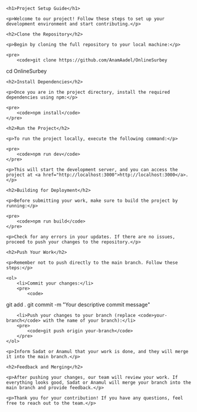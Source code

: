 <!DOCTYPE html>
<html lang="en">

<head>
    <meta charset="UTF-8">
    <meta name="viewport" content="width=device-width, initial-scale=1.0">
    <title>Project Setup Guide</title>
</head>

<body>

    <h1>Project Setup Guide</h1>

    <p>Welcome to our project! Follow these steps to set up your development environment and start contributing.</p>

    <h2>Clone the Repository</h2>

    <p>Begin by cloning the full repository to your local machine:</p>

    <pre>
        <code>git clone https://github.com/AnamAadel/OnlineSurbey
cd OnlineSurbey
        </code>
    </pre>

    <h2>Install Dependencies</h2>

    <p>Once you are in the project directory, install the required dependencies using npm:</p>

    <pre>
        <code>npm install</code>
    </pre>

    <h2>Run the Project</h2>

    <p>To run the project locally, execute the following command:</p>

    <pre>
        <code>npm run dev</code>
    </pre>

    <p>This will start the development server, and you can access the project at <a href="http://localhost:3000">http://localhost:3000</a>.</p>

    <h2>Building for Deployment</h2>

    <p>Before submitting your work, make sure to build the project by running:</p>

    <pre>
        <code>npm run build</code>
    </pre>

    <p>Check for any errors in your updates. If there are no issues, proceed to push your changes to the repository.</p>

    <h2>Push Your Work</h2>

    <p>Remember not to push directly to the main branch. Follow these steps:</p>

    <ol>
        <li>Commit your changes:</li>
        <pre>
            <code>
git add .
git commit -m "Your descriptive commit message"
            </code>
        </pre>

        <li>Push your changes to your branch (replace <code>your-branch</code> with the name of your branch):</li>
        <pre>
            <code>git push origin your-branch</code>
        </pre>
    </ol>

    <p>Inform Sadat or Anamul that your work is done, and they will merge it into the main branch.</p>

    <h2>Feedback and Merging</h2>

    <p>After pushing your changes, our team will review your work. If everything looks good, Sadat or Anamul will merge your branch into the main branch and provide feedback.</p>

    <p>Thank you for your contribution! If you have any questions, feel free to reach out to the team.</p>

</body>

</html>
